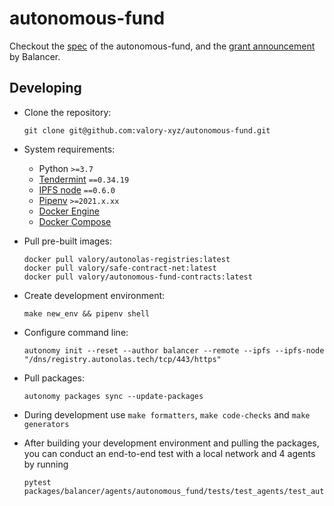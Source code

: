 # autonomous-fund

Checkout the [spec](https://drive.google.com/file/d/1_WuEODpEKV7BR3LMKVLxyZUWjcGhHNRS/view) of the autonomous-fund, and the [grant announcement](https://medium.com/@BalancerGrants/valory-is-building-smart-managed-pools-on-balancer-1b03a2f4cc89) by Balancer. 

## Developing

- Clone the repository:

      git clone git@github.com:valory-xyz/autonomous-fund.git

- System requirements:

    - Python `>=3.7`
    - [Tendermint](https://docs.tendermint.com/v0.34/introduction/install.html) `==0.34.19`
    - [IPFS node](https://docs.ipfs.io/install/command-line/#official-distributions) `==0.6.0`
    - [Pipenv](https://pipenv.pypa.io/en/latest/install/) `>=2021.x.xx`
    - [Docker Engine](https://docs.docker.com/engine/install/)
    - [Docker Compose](https://docs.docker.com/compose/install/)

- Pull pre-built images:

      docker pull valory/autonolas-registries:latest
      docker pull valory/safe-contract-net:latest
      docker pull valory/autonomous-fund-contracts:latest

- Create development environment:

      make new_env && pipenv shell

- Configure command line:

      autonomy init --reset --author balancer --remote --ipfs --ipfs-node "/dns/registry.autonolas.tech/tcp/443/https"

- Pull packages:

      autonomy packages sync --update-packages

- During development use `make formatters`, `make code-checks` and `make generators`

- After building your development environment and pulling the packages, you can conduct an end-to-end test with a local network and 4 agents by running
      
      pytest packages/balancer/agents/autonomous_fund/tests/test_agents/test_autonomous_fund.py::TestAutonomousFundFourAgents
